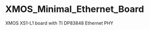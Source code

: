 XMOS_Minimal_Ethernet_Board
===========================

XMOS XS1-L1 board with TI DP83848 Ethernet PHY
